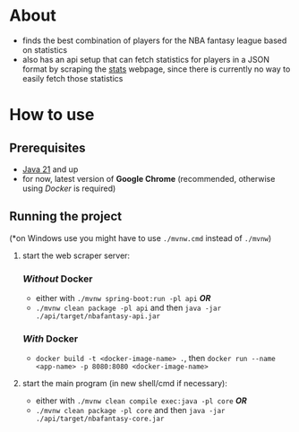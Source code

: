 # About
- finds the best combination of players for the NBA fantasy league based on statistics
- also has an api setup that can fetch statistics for players in a JSON format by scraping the [stats](https://nbafantasy.nba.com/statistics) webpage, since there is currently no way to easily fetch those statistics

# How to use
## Prerequisites
- [Java 21](https://www.oracle.com/java/technologies/javase/jdk21-archive-downloads.html) and up
- for now, latest version of **Google Chrome** (recommended, otherwise using *Docker* is required)

## Running the project
(*on Windows use you might have to use `./mvnw.cmd` instead of `./mvnw`)
1. start the web scraper server:
    ### *Without* Docker
    - either with `./mvnw spring-boot:run -pl api` ***OR***
    - `./mvnw clean package -pl api` and then `java -jar ./api/target/nbafantasy-api.jar`
    ### *With* Docker
   - `docker build -t <docker-image-name> .`, then `docker run --name <app-name> -p 8080:8080 <docker-image-name>`
   
2. start the main program (in new shell/cmd if necessary):
   - either with `./mvnw clean compile exec:java -pl core` ***OR***
   - `./mvnw clean package -pl core` and then `java -jar ./api/target/nbafantasy-core.jar`
